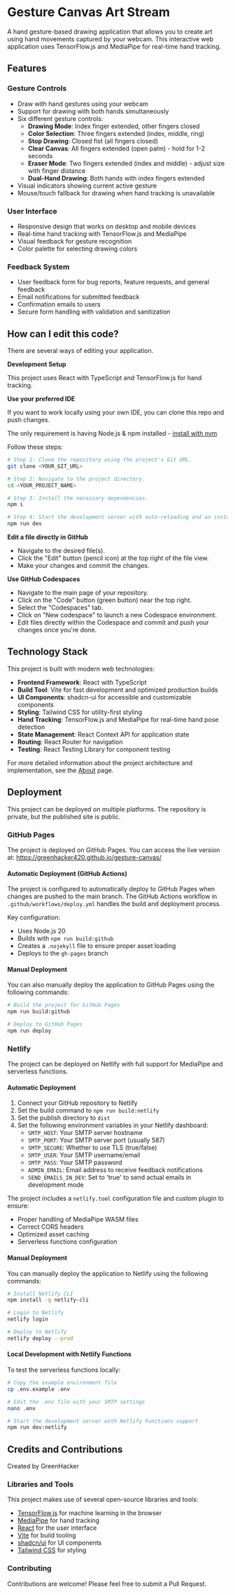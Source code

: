 # Gesture Canvas Art Stream

A hand gesture-based drawing application that allows you to create art using hand movements captured by your webcam. This interactive web application uses TensorFlow.js and MediaPipe for real-time hand tracking.

## Features

### Gesture Controls
- Draw with hand gestures using your webcam
- Support for drawing with both hands simultaneously
- Six different gesture controls:
  - **Drawing Mode**: Index finger extended, other fingers closed
  - **Color Selection**: Three fingers extended (index, middle, ring)
  - **Stop Drawing**: Closed fist (all fingers closed)
  - **Clear Canvas**: All fingers extended (open palm) - hold for 1-2 seconds
  - **Eraser Mode**: Two fingers extended (index and middle) - adjust size with finger distance
  - **Dual-Hand Drawing**: Both hands with index fingers extended
- Visual indicators showing current active gesture
- Mouse/touch fallback for drawing when hand tracking is unavailable

### User Interface
- Responsive design that works on desktop and mobile devices
- Real-time hand tracking with TensorFlow.js and MediaPipe
- Visual feedback for gesture recognition
- Color palette for selecting drawing colors

### Feedback System
- User feedback form for bug reports, feature requests, and general feedback
- Email notifications for submitted feedback
- Confirmation emails to users
- Secure form handling with validation and sanitization

## How can I edit this code?

There are several ways of editing your application.

**Development Setup**

This project uses React with TypeScript and TensorFlow.js for hand tracking.

**Use your preferred IDE**

If you want to work locally using your own IDE, you can clone this repo and push changes.

The only requirement is having Node.js & npm installed - [install with nvm](https://github.com/nvm-sh/nvm#installing-and-updating)

Follow these steps:

```sh
# Step 1: Clone the repository using the project's Git URL.
git clone <YOUR_GIT_URL>

# Step 2: Navigate to the project directory.
cd <YOUR_PROJECT_NAME>

# Step 3: Install the necessary dependencies.
npm i

# Step 4: Start the development server with auto-reloading and an instant preview.
npm run dev
```

**Edit a file directly in GitHub**

- Navigate to the desired file(s).
- Click the "Edit" button (pencil icon) at the top right of the file view.
- Make your changes and commit the changes.

**Use GitHub Codespaces**

- Navigate to the main page of your repository.
- Click on the "Code" button (green button) near the top right.
- Select the "Codespaces" tab.
- Click on "New codespace" to launch a new Codespace environment.
- Edit files directly within the Codespace and commit and push your changes once you're done.

## Technology Stack

This project is built with modern web technologies:

- **Frontend Framework**: React with TypeScript
- **Build Tool**: Vite for fast development and optimized production builds
- **UI Components**: shadcn-ui for accessible and customizable components
- **Styling**: Tailwind CSS for utility-first styling
- **Hand Tracking**: TensorFlow.js and MediaPipe for real-time hand pose detection
- **State Management**: React Context API for application state
- **Routing**: React Router for navigation
- **Testing**: React Testing Library for component testing

For more detailed information about the project architecture and implementation, see the [About](ABOUT.md) page.

## Deployment

This project can be deployed on multiple platforms. The repository is private, but the published site is public.

### GitHub Pages

The project is deployed on GitHub Pages. You can access the live version at:
https://greenhacker420.github.io/gesture-canvas/

#### Automatic Deployment (GitHub Actions)

The project is configured to automatically deploy to GitHub Pages when changes are pushed to the main branch. The GitHub Actions workflow in `.github/workflows/deploy.yml` handles the build and deployment process.

Key configuration:
- Uses Node.js 20
- Builds with `npm run build:github`
- Creates a `.nojekyll` file to ensure proper asset loading
- Deploys to the `gh-pages` branch

#### Manual Deployment

You can also manually deploy the application to GitHub Pages using the following commands:

```sh
# Build the project for GitHub Pages
npm run build:github

# Deploy to GitHub Pages
npm run deploy
```



### Netlify

The project can be deployed on Netlify with full support for MediaPipe and serverless functions.

#### Automatic Deployment

1. Connect your GitHub repository to Netlify
2. Set the build command to `npm run build:netlify`
3. Set the publish directory to `dist`
4. Set the following environment variables in your Netlify dashboard:
   - `SMTP_HOST`: Your SMTP server hostname
   - `SMTP_PORT`: Your SMTP server port (usually 587)
   - `SMTP_SECURE`: Whether to use TLS (true/false)
   - `SMTP_USER`: Your SMTP username/email
   - `SMTP_PASS`: Your SMTP password
   - `ADMIN_EMAIL`: Email address to receive feedback notifications
   - `SEND_EMAILS_IN_DEV`: Set to 'true' to send actual emails in development mode

The project includes a `netlify.toml` configuration file and custom plugin to ensure:
- Proper handling of MediaPipe WASM files
- Correct CORS headers
- Optimized asset caching
- Serverless functions configuration

#### Manual Deployment

You can manually deploy the application to Netlify using the following commands:

```sh
# Install Netlify CLI
npm install -g netlify-cli

# Login to Netlify
netlify login

# Deploy to Netlify
netlify deploy --prod
```

#### Local Development with Netlify Functions

To test the serverless functions locally:

```sh
# Copy the example environment file
cp .env.example .env

# Edit the .env file with your SMTP settings
nano .env

# Start the development server with Netlify Functions support
npm run dev:netlify
```

## Credits and Contributions

Created by GreenHacker

### Libraries and Tools

This project makes use of several open-source libraries and tools:

- [TensorFlow.js](https://www.tensorflow.org/js) for machine learning in the browser
- [MediaPipe](https://mediapipe.dev/) for hand tracking
- [React](https://reactjs.org/) for the user interface
- [Vite](https://vitejs.dev/) for build tooling
- [shadcn/ui](https://ui.shadcn.com/) for UI components
- [Tailwind CSS](https://tailwindcss.com/) for styling

### Contributing

Contributions are welcome! Please feel free to submit a Pull Request.
